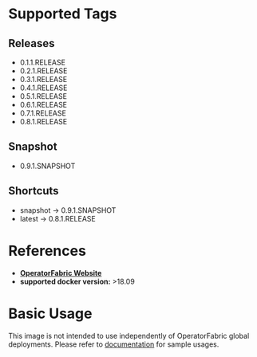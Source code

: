 # Supported Tags
## Releases
* 0.1.1.RELEASE
* 0.2.1.RELEASE
* 0.3.1.RELEASE
* 0.4.1.RELEASE
* 0.5.1.RELEASE
* 0.6.1.RELEASE
* 0.7.1.RELEASE
* 0.8.1.RELEASE
## Snapshot
* 0.9.1.SNAPSHOT
## Shortcuts
* snapshot -> 0.9.1.SNAPSHOT
* latest -> 0.8.1.RELEASE
# References
* **[OperatorFabric Website](https://opfab.github.io/)**
* **supported docker version:**
  \>18.09

# Basic Usage
This image is not intended to use independently of OperatorFabric global deployments. 
Please refer to [documentation](https://opfab.github.io/documentation/) for sample usages.

